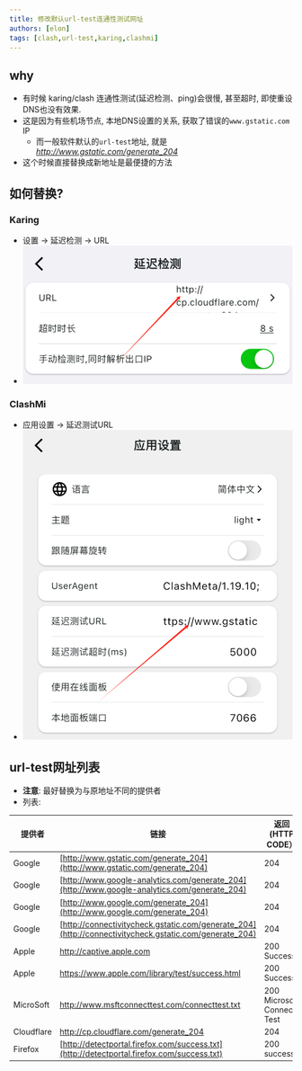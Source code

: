 ```yaml
---
title: 修改默认url-test连通性测试网址
authors: [elon]
tags: [clash,url-test,karing,clashmi]
---
```


## why
- 有时候 karing/clash 连通性测试(延迟检测、ping)会很慢, 甚至超时, 即使重设DNS也没有效果.
- 这是因为有些机场节点, 本地DNS设置的关系, 获取了错误的`www.gstatic.com` IP
  - 而一般软件默认的`url-test`地址, 就是 *http://www.gstatic.com/generate_204*
- 这个时候直接替换成新地址是最便捷的方法

## 如何替换?

### Karing
- 设置 -> 延迟检测 -> URL
- ![karing 延迟测试URL](./img/url-test-1.png)

### ClashMi
- 应用设置 -> 延迟测试URL
- ![ClashMi 延迟测试URL](./img/url-test-2.png)

## url-test网址列表
- **注意**: 最好替换为与原地址不同的提供者
- 列表:

| 提供者     | 链接                                                                                                   | 返回(HTTP CODE）           |
| ---------- | ------------------------------------------------------------------------------------------------------ | -------------------------- |
| Google     | [http://www.gstatic.com/generate_204](http://www.gstatic.com/generate_204)                             | 204                        |
| Google     | [http://www.google-analytics.com/generate_204](http://www.google-analytics.com/generate_204)           | 204                        |
| Google     | [http://www.google.com/generate_204](http://www.google.com/generate_204)                               | 204                        |
| Google     | [http://connectivitycheck.gstatic.com/generate_204](http://connectivitycheck.gstatic.com/generate_204) | 204                        |
| Apple      | http://captive.apple.com                                                                               | 200 Success                |
| Apple      | https://www.apple.com/library/test/success.html                                                        | 200 Success                |
| MicroSoft  | http://www.msftconnecttest.com/connecttest.txt                                                         | 200 Microsoft Connect Test |
| Cloudflare | http://cp.cloudflare.com/generate_204                                                                  | 204                        |
| Firefox    | [http://detectportal.firefox.com/success.txt](http://detectportal.firefox.com/success.txt)             | 200 success                |


